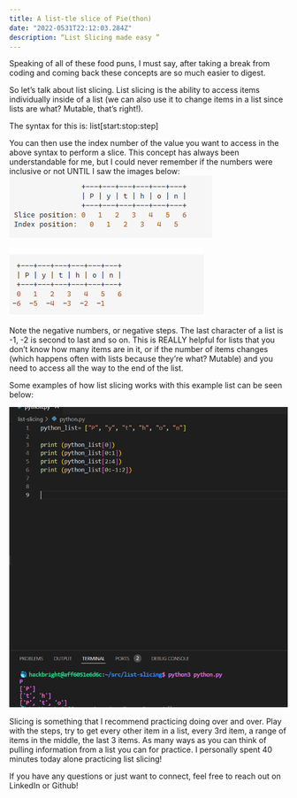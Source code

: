 ```yaml
---
title: A list-tle slice of Pie(thon)
date: "2022-0531T22:12:03.284Z"
description: “List Slicing made easy ”
---
```


Speaking of all of these food puns, I must say, after taking a break from coding and coming back these concepts are so much easier to digest.


So let’s talk about list slicing. List slicing is the ability to access items individually inside of a list (we can also use it to change items in a list since lists are what? Mutable, that’s right!).

The syntax for this is:   list[start:stop:step] 


You can then use the index number of the value you want to access in the above syntax to perform a slice.
This concept has always been understandable for me, but I could never remember if the numbers were inclusive or not UNTIL I saw the images below:
!["slice"](./slice1.png)

!["slice2"](./slice2.png)


Note the negative numbers, or negative steps. The last character of a list is -1, -2 is second to last and so on. This is REALLY helpful for lists that you don’t know how many items are in it, or if the number of items changes (which happens often with lists because they’re what? Mutable) and you need to access all the way to the end of the list. 


Some examples of how list slicing works with this example list can be seen below:

!["slice3"](./slice3.png)



Slicing is something that I recommend practicing doing over and over. Play with the steps, try to get every other item in a list, every 3rd item, a range of items in the middle, the last 3 items. As many ways as you can think of pulling information from a list you can for practice. I personally spent 40 minutes today alone practicing list slicing! 

If you have any questions or just want to connect, feel free to reach out on LinkedIn or Github! 
